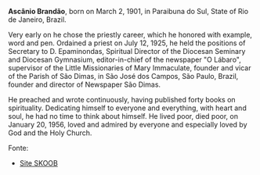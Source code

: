 **Ascânio Brandão**, born on March 2, 1901, in Paraibuna do Sul, State of Rio de Janeiro, Brazil. 

Very early on he chose the priestly career, which he honored with example, word and pen. Ordained a priest on July 12, 1925, he held the positions of Secretary to D. Epaminondas, Spiritual Director of the Diocesan Seminary and Diocesan Gymnasium, editor-in-chief of the newspaper "O Lábaro", supervisor of the Little Missionaries of Mary Immaculate, founder and vicar of the Parish of São Dimas, in São José dos Campos, São Paulo, Brazil, founder and director of Newspaper São Dimas. 

He preached and wrote continuously, having published forty books on spirituality. Dedicating himself to everyone and everything, with heart and soul, he had no time to think about himself. He lived poor, died poor, on January 20, 1956, loved and admired by everyone and especially loved by God and the Holy Church.

Fonte:
- [Site SKOOB](https://www.skoob.com.br/autor/24317-monsenhor-ascanio-brandao)